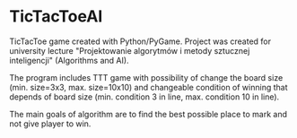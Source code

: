 # TicTacToeAI

TicTacToe game created with Python/PyGame.
Project was created for university lecture "Projektowanie algorytmów i metody sztucznej inteligencji" (Algorithms and AI).

The program includes TTT game with possibility of change the board size (min. size=3x3, max. size=10x10) and changeable condition of winning that depends of board size (min. condition 3 in line, max. condition 10 in line).

The main goals of algorithm are to find the best possible place to mark and not give player to win. 
